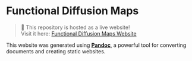 # Functional Diffusion Maps

> 📢 This repository is hosted as a live website!  
> Visit it here: [Functional Diffusion Maps Website](https://eduardoterres.github.io/Functional-Diffusion-Maps/)

This website was generated using **[Pandoc](https://pandoc.org/)**, a powerful tool for converting documents and creating static websites.
